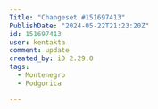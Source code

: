 ```yaml
---
Title: "Changeset #151697413"
PublishDate: "2024-05-22T21:23:20Z"
id: 151697413
user: kentakta
comment: update
created_by: iD 2.29.0
tags:
  - Montenegro
  - Podgorica

---
```

